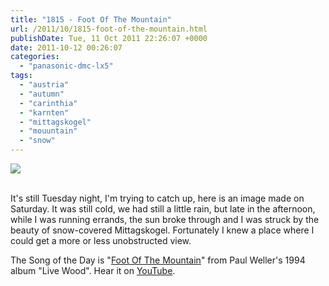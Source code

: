 ```yaml
---
title: "1815 - Foot Of The Mountain"
url: /2011/10/1815-foot-of-the-mountain.html
publishDate: Tue, 11 Oct 2011 22:26:07 +0000
date: 2011-10-12 00:26:07
categories: 
  - "panasonic-dmc-lx5"
tags: 
  - "austria"
  - "autumn"
  - "carinthia"
  - "karnten"
  - "mittagskogel"
  - "mouuntain"
  - "snow"
---
```

<div class="container">
<div class="center"><a target="_blank" href="https://d25zfm9zpd7gm5.cloudfront.net/1200x1200/2011/20111008_172000_ps.jpg"><img src="https://d25zfm9zpd7gm5.cloudfront.net/0600x0600/2011/20111008_172000_ps.jpg" /></a></div>
</div>
<br />

It's still Tuesday night, I'm trying to catch up, here is an image made on Saturday. It was still cold, we had still a little rain, but late in the afternoon, while I was running errands, the sun broke through and I was struck by the beauty of snow-covered Mittagskogel. Fortunately I knew a place where I could get a more or less unobstructed view.

 The Song of the Day is "<a href="http://www.lyricsmode.com/lyrics/p/paul_weller/foot_of_the_mountain.html" target="_blank">Foot Of The Mountain</a>" from Paul Weller's 1994 album "Live Wood". Hear it on <a href="http://www.youtube.com/watch?v=l903eEhTh44" target="_blank">YouTube</a>.
